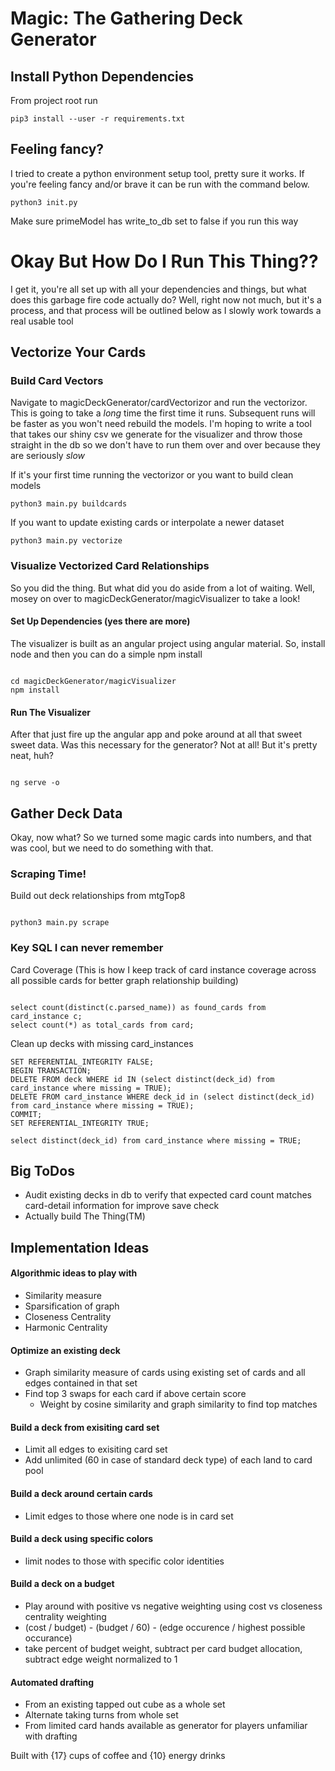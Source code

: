 # Magic: The Gathering Deck Generator

## Install Python Dependencies

From project root run

```
pip3 install --user -r requirements.txt
```

## Feeling fancy?

I tried to create a python environment setup tool, pretty sure it works. If you're feeling fancy and/or brave it can be run with the command below.

```
python3 init.py
```

Make sure primeModel has write_to_db set to false if you run this way

# Okay But How Do I Run This Thing??

I get it, you're all set up with all your dependencies and things, but what does this garbage fire code actually do? Well, right now not much, but it's a process, and that process will be outlined below as I slowly work towards a real usable tool

## Vectorize Your Cards

### Build Card Vectors

Navigate to magicDeckGenerator/cardVectorizor and run the vectorizor. This is going to take a _long_ time the first time it runs. Subsequent runs will be faster as you won't need rebuild the models. I'm hoping to write a tool that takes our shiny csv we generate for the visualizer and throw those straight in the db so we don't have to run them over and over because they are seriously _slow_

If it's your first time running the vectorizor or you want to build clean models

```
python3 main.py buildcards
```

If you want to update existing cards or interpolate a newer dataset

```
python3 main.py vectorize
```

### Visualize Vectorized Card Relationships

So you did the thing. But what did you do aside from a lot of waiting. Well, mosey on over to magicDeckGenerator/magicVisualizer to take a look!

#### Set Up Dependencies (yes there are more)

The visualizer is built as an angular project using angular material. So, install node and then you can do a simple npm install

```

cd magicDeckGenerator/magicVisualizer
npm install

```

#### Run The Visualizer

After that just fire up the angular app and poke around at all that sweet sweet data. Was this necessary for the generator? Not at all! But it's pretty neat, huh?

```

ng serve -o

```

## Gather Deck Data

Okay, now what? So we turned some magic cards into numbers, and that was cool, but we need to do something with that.

### Scraping Time!

Build out deck relationships from mtgTop8

```

python3 main.py scrape

```

### Key SQL I can never remember

Card Coverage (This is how I keep track of card instance coverage across all possible cards for better graph relationship building)

```

select count(distinct(c.parsed_name)) as found_cards from card_instance c;
select count(*) as total_cards from card;

```

Clean up decks with missing card_instances

```
SET REFERENTIAL_INTEGRITY FALSE;
BEGIN TRANSACTION;
DELETE FROM deck WHERE id IN (select distinct(deck_id) from card_instance where missing = TRUE);
DELETE FROM card_instance WHERE deck_id in (select distinct(deck_id) from card_instance where missing = TRUE);
COMMIT;
SET REFERENTIAL_INTEGRITY TRUE;

select distinct(deck_id) from card_instance where missing = TRUE;
```

## Big ToDos

- Audit existing decks in db to verify that expected card count matches card-detail information for improve save check
- Actually build The Thing(TM)

## Implementation Ideas

#### Algorithmic ideas to play with

- Similarity measure
- Sparsification of graph
- Closeness Centrality
- Harmonic Centrality

#### Optimize an existing deck

- Graph similarity measure of cards using existing set of cards and all edges contained in that set
- Find top 3 swaps for each card if above certain score
  - Weight by cosine similarity and graph similarity to find top matches

#### Build a deck from exisiting card set

- Limit all edges to exisiting card set
- Add unlimited (60 in case of standard deck type) of each land to card pool

#### Build a deck around certain cards

- Limit edges to those where one node is in card set

#### Build a deck using specific colors

- limit nodes to those with specific color identities

#### Build a deck on a budget

- Play around with positive vs negative weighting using cost vs closeness centrality weighting
- (cost / budget) - (budget / 60) - (edge occurence / highest possible occurance)
- take percent of budget weight, subtract per card budget allocation, subtract edge weight normalized to 1

#### Automated drafting

- From an existing tapped out cube as a whole set
- Alternate taking turns from whole set
- From limited card hands available as generator for players unfamiliar with drafting

Built with {17} cups of coffee and {10} energy drinks
